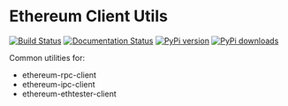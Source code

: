 # Ethereum Client Utils

[![Build Status](https://travis-ci.org/pipermerriam/ethereum-ipc-utils.png)](https://travis-ci.org/pipermerriam/ethereum-ipc-utils)
[![Documentation Status](https://readthedocs.org/projects/ethereum-ipc-utils/badge/?version=latest)](https://readthedocs.org/projects/ethereum-ipc-utils/?badge=latest)
[![PyPi version](https://pypip.in/v/ethereum-ipc-utils/badge.png)](https://pypi.python.org/pypi/ethereum-ipc-utils)
[![PyPi downloads](https://pypip.in/d/ethereum-ipc-utils/badge.png)](https://pypi.python.org/pypi/ethereum-ipc-utils)
   

Common utilities for:

* ethereum-rpc-client
* ethereum-ipc-client
* ethereum-ethtester-client

